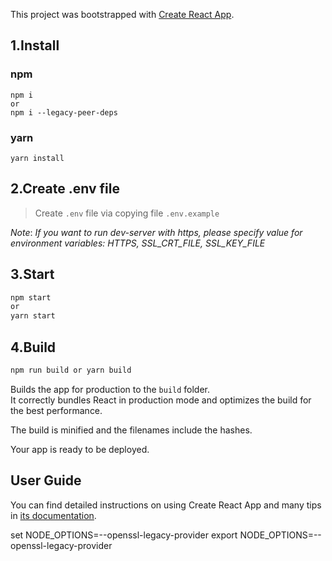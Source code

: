 This project was bootstrapped with [Create React App](https://github.com/facebook/create-react-app).

## 1.Install

### npm

```
npm i
or
npm i --legacy-peer-deps
```

### yarn

```
yarn install
```

## 2.Create .env file

> Create `.env` file via copying file `.env.example`

_Note_: *If you want to run dev-server with https, please specify value for environment variables: HTTPS, SSL_CRT_FILE, SSL_KEY_FILE*

## 3.Start

```sh
npm start
or
yarn start
```

## 4.Build

```sh
npm run build or yarn build
```

Builds the app for production to the `build` folder.<br>
It correctly bundles React in production mode and optimizes the build for the best performance.

The build is minified and the filenames include the hashes.<br>

Your app is ready to be deployed.

## User Guide

You can find detailed instructions on using Create React App and many tips in [its documentation](https://facebook.github.io/create-react-app/).

set NODE_OPTIONS=--openssl-legacy-provider
export NODE_OPTIONS=--openssl-legacy-provider